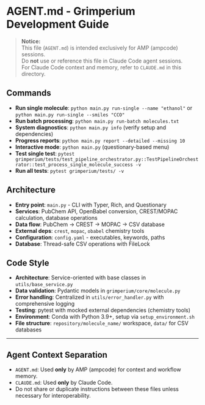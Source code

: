 # AGENT.md - Grimperium Development Guide

> **Notice:**  
> This file (`AGENT.md`) is intended exclusively for AMP (ampcode) sessions.  
> Do **not** use or reference this file in Claude Code agent sessions.  
> For Claude Code context and memory, refer to `CLAUDE.md` in this directory.

## Commands
- **Run single molecule**: `python main.py run-single --name "ethanol"` or `python main.py run-single --smiles "CCO"`
- **Run batch processing**: `python main.py run-batch molecules.txt`
- **System diagnostics**: `python main.py info` (verify setup and dependencies)
- **Progress reports**: `python main.py report --detailed --missing 10`
- **Interactive mode**: `python main.py` (questionary-based menu)
- **Test single test**: `pytest grimperium/tests/test_pipeline_orchestrator.py::TestPipelineOrchestrator::test_process_single_molecule_success -v`
- **Run all tests**: `pytest grimperium/tests/ -v`

## Architecture
- **Entry point**: `main.py` - CLI with Typer, Rich, and Questionary
- **Services**: PubChem API, OpenBabel conversion, CREST/MOPAC calculation, database operations
- **Data flow**: PubChem → CREST → MOPAC → CSV database
- **External deps**: `crest`, `mopac`, `obabel` chemistry tools
- **Configuration**: `config.yaml` - executables, keywords, paths
- **Database**: Thread-safe CSV operations with FileLock

## Code Style
- **Architecture**: Service-oriented with base classes in `utils/base_service.py`
- **Data validation**: Pydantic models in `grimperium/core/molecule.py`
- **Error handling**: Centralized in `utils/error_handler.py` with comprehensive logging
- **Testing**: pytest with mocked external dependencies (chemistry tools)
- **Environment**: Conda with Python 3.9+, setup via `setup_environment.sh`
- **File structure**: `repository/molecule_name/` workspace, `data/` for CSV databases

---
## Agent Context Separation

- `AGENT.md`: Used **only** by AMP (ampcode) for context and workflow memory.
- `CLAUDE.md`: Used **only** by Claude Code.
- Do not share or duplicate instructions between these files unless necessary for interoperability.
